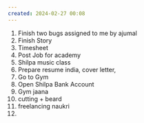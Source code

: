 ```yaml
---
created: 2024-02-27 00:08
---
```

1. Finish two bugs assigned to me by ajumal
2. Finish Story
3. Timesheet
4. Post Job for academy
5. Shilpa music class
6. Prepare resume india, cover letter, 
7. Go to Gym
8. Open Shilpa Bank Account
9. Gym jaana
10. cutting + beard
11. freelancing naukri
12. 